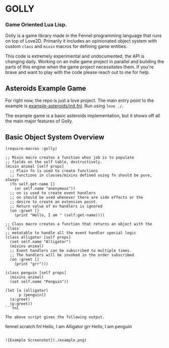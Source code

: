 # GOLLY

### Game Oriented Lua Lisp.

Golly is a game library made in the Fennel programming language that runs on top of Love2D. Primarily it includes an opinionated object system with custom `class` and `mixin` macros for defining game entities.

This code is extremely experimental and undocumented, the API is changing daily. Working on an indie game project in parallel and building the parts of this engine when the game project necessitates them. If you're brave and want to play with the code please reach out to me for help. 

## Asteroids Example Game

For right now, the repo is just a love project. The main entry point to the example is [example-asteroids/init.fnl](example-asteroids/init.fnl). Run using `love ./`.

The example game is a basic asteroids implementation, but it shows off all the main major features of Golly.

## Basic Object System Overview 

```fnl
(require-macros :golly)

;; Mixin macro creates a function whos job is to populate
;; fields on the self table, destructively.
(mixin animal [self props]
  ;; Plain fn is used to create functions
  ;; functions in classes/mixins defined using fn should be pure, always
  (fn self.get-name []
    (or self.name "anonymous"))
  ;; on is used to create event handlers 
  ;; on should be used whenever there are side effects or the 
  ;; desire to create an extension point.
  ;; Return value of ev handlers is ignored
  (on :greet []
    (print "Hello, I am " (self:get-name))))

;; Class macro creates a function that returns an object with the `Class`
;; metatable to handle all the event handler special logic
(class alligator [self props]
  (set self.name "Alligator")
  (mixins animal)
  ;; Event handlers can be subscribed to multiple times. 
  ;; The handlers will be invoked in the order subscribed
  (on :greet []
    (print "grr")))

(class penguin [self props]
  (mixins animal)
  (set self.name "Penguin"))

(let [a (alligator)
      p (penguin)]
  (a:greet)
  (p:greet))
```fnl

The above script gives the following output.

```
fennel scratch.fnl
Hello, I am     Alligator
grr
Hello, I am     penguin
```

![Example Screenshot](./example.png)

